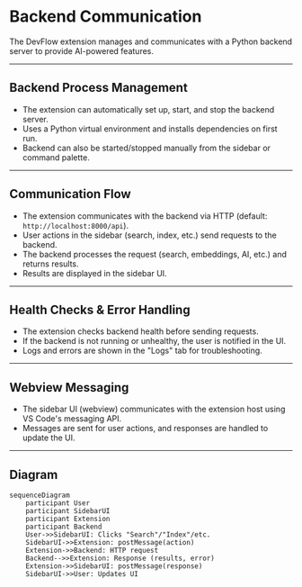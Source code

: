 # Backend Communication

The DevFlow extension manages and communicates with a Python backend server to provide AI-powered features.

---

## Backend Process Management

- The extension can automatically set up, start, and stop the backend server.
- Uses a Python virtual environment and installs dependencies on first run.
- Backend can also be started/stopped manually from the sidebar or command palette.

---

## Communication Flow

- The extension communicates with the backend via HTTP (default: `http://localhost:8000/api`).
- User actions in the sidebar (search, index, etc.) send requests to the backend.
- The backend processes the request (search, embeddings, AI, etc.) and returns results.
- Results are displayed in the sidebar UI.

---

## Health Checks & Error Handling

- The extension checks backend health before sending requests.
- If the backend is not running or unhealthy, the user is notified in the UI.
- Logs and errors are shown in the "Logs" tab for troubleshooting.

---

## Webview Messaging

- The sidebar UI (webview) communicates with the extension host using VS Code's messaging API.
- Messages are sent for user actions, and responses are handled to update the UI.

---

## Diagram

```mermaid
sequenceDiagram
    participant User
    participant SidebarUI
    participant Extension
    participant Backend
    User->>SidebarUI: Clicks "Search"/"Index"/etc.
    SidebarUI->>Extension: postMessage(action)
    Extension->>Backend: HTTP request
    Backend-->>Extension: Response (results, error)
    Extension->>SidebarUI: postMessage(response)
    SidebarUI->>User: Updates UI
``` 